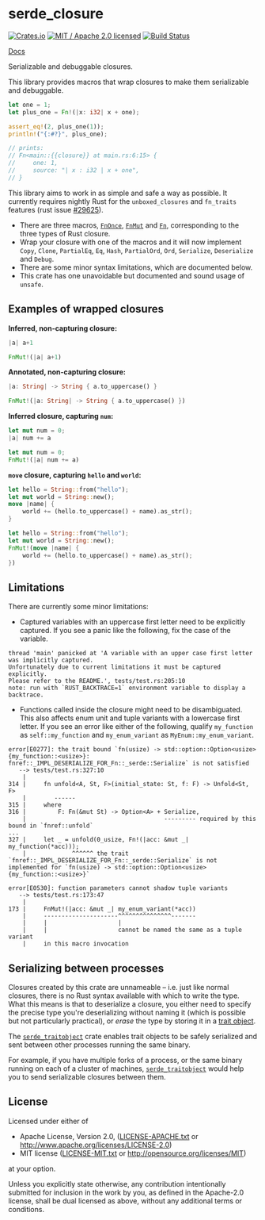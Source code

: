 # serde_closure

[![Crates.io](https://img.shields.io/crates/v/serde_closure.svg?maxAge=86400)](https://crates.io/crates/serde_closure)
[![MIT / Apache 2.0 licensed](https://img.shields.io/crates/l/serde_closure.svg?maxAge=2592000)](#License)
[![Build Status](https://dev.azure.com/alecmocatta/serde_closure/_apis/build/status/tests?branchName=master)](https://dev.azure.com/alecmocatta/serde_closure/_build/latest?branchName=master)

[Docs](https://docs.rs/serde_closure/0.2.3)

Serializable and debuggable closures.

This library provides macros that wrap closures to make them serializable and
debuggable.

```rust
let one = 1;
let plus_one = Fn!(|x: i32| x + one);

assert_eq!(2, plus_one(1));
println!("{:#?}", plus_one);

// prints:
// Fn<main::{{closure}} at main.rs:6:15> {
//     one: 1,
//     source: "| x : i32 | x + one",
// }
```

This library aims to work in as simple and safe a way as possible. It currently
requires nightly Rust for the `unboxed_closures` and `fn_traits` features (rust
issue [#29625](https://github.com/rust-lang/rust/issues/29625)).

 * There are three macros,
   [`FnOnce`](https://docs.rs/serde_closure/0.2.3/serde_closure/macro.FnOnce.html),
   [`FnMut`](https://docs.rs/serde_closure/0.2.3/serde_closure/macro.FnMut.html)
   and [`Fn`](https://docs.rs/serde_closure/0.2.3/serde_closure/macro.Fn.html),
   corresponding to the three types of Rust closure.
 * Wrap your closure with one of the macros and it will now implement `Copy`,
   `Clone`, `PartialEq`, `Eq`, `Hash`, `PartialOrd`, `Ord`, `Serialize`,
   `Deserialize` and `Debug`.
 * There are some minor syntax limitations, which are documented below.
 * This crate has one unavoidable but documented and sound usage of
   `unsafe`.

## Examples of wrapped closures
**Inferred, non-capturing closure:**
```rust
|a| a+1
```
```rust
FnMut!(|a| a+1)
```

**Annotated, non-capturing closure:**
```rust
|a: String| -> String { a.to_uppercase() }
```
```rust
FnMut!(|a: String| -> String { a.to_uppercase() })
```

**Inferred closure, capturing `num`:**
```rust
let mut num = 0;
|a| num += a
```
```rust
let mut num = 0;
FnMut!(|a| num += a)
```

**`move` closure, capturing `hello` and `world`:**
```rust
let hello = String::from("hello");
let mut world = String::new();
move |name| {
    world += (hello.to_uppercase() + name).as_str();
}
```
```rust
let hello = String::from("hello");
let mut world = String::new();
FnMut!(move |name| {
    world += (hello.to_uppercase() + name).as_str();
})
```

## Limitations
There are currently some minor limitations:
 * Captured variables with an uppercase first letter need to be explicitly
   captured. If you see a panic like the following, fix the case of the
   variable.
```text
thread 'main' panicked at 'A variable with an upper case first letter was implicitly captured.
Unfortunately due to current limitations it must be captured explicitly.
Please refer to the README.', tests/test.rs:205:10
note: run with `RUST_BACKTRACE=1` environment variable to display a backtrace.
```
 * Functions called inside the closure might need to be disambiguated. This
   also affects enum unit and tuple variants with a lowercase first letter.
   If you see an error like either of the following, qualify `my_function`
   as `self::my_function` and `my_enum_variant` as
   `MyEnum::my_enum_variant`.
```text
error[E0277]: the trait bound `fn(usize) -> std::option::Option<usize> {my_function::<usize>}: fnref::_IMPL_DESERIALIZE_FOR_Fn::_serde::Serialize` is not satisfied
   --> tests/test.rs:327:10
    |
314 |     fn unfold<A, St, F>(initial_state: St, f: F) -> Unfold<St, F>
    |        ------
315 |     where
316 |         F: Fn(&mut St) -> Option<A> + Serialize,
    |                                       --------- required by this bound in `fnref::unfold`
...
327 |     let _ = unfold(0_usize, Fn!(|acc: &mut _| my_function(*acc)));
    |             ^^^^^^ the trait `fnref::_IMPL_DESERIALIZE_FOR_Fn::_serde::Serialize` is not implemented for `fn(usize) -> std::option::Option<usize> {my_function::<usize>}`
```
```text
error[E0530]: function parameters cannot shadow tuple variants
   --> tests/test.rs:173:47
    |
173 |     FnMut!(|acc: &mut _| my_enum_variant(*acc))
    |     ---------------------^^^^^^^^^^^^^^^-------
    |     |                    |
    |     |                    cannot be named the same as a tuple variant
    |     in this macro invocation
```

## Serializing between processes

Closures created by this crate are unnameable – i.e. just like normal closures,
there is no Rust syntax available with which to write the type. What this means
is that to deserialize a closure, you either need to specify the precise type
you're deserializing without naming it (which is possible but not particularly
practical), or *erase* the type by storing it in a
[trait object](https://doc.rust-lang.org/beta/book/ch17-02-trait-objects.html).

The [`serde_traitobject`](https://github.com/alecmocatta/serde_traitobject)
crate enables trait objects to be safely serialized and sent between other
processes running the same binary.

For example, if you have multiple forks of a process, or the same binary running
on each of a cluster of machines,
[`serde_traitobject`](https://github.com/alecmocatta/serde_traitobject) would
help you to send serializable closures between them.

## License
Licensed under either of

 * Apache License, Version 2.0, ([LICENSE-APACHE.txt](LICENSE-APACHE.txt) or http://www.apache.org/licenses/LICENSE-2.0)
 * MIT license ([LICENSE-MIT.txt](LICENSE-MIT.txt) or http://opensource.org/licenses/MIT)

at your option.

Unless you explicitly state otherwise, any contribution intentionally submitted for inclusion in the work by you, as defined in the Apache-2.0 license, shall be dual licensed as above, without any additional terms or conditions.
